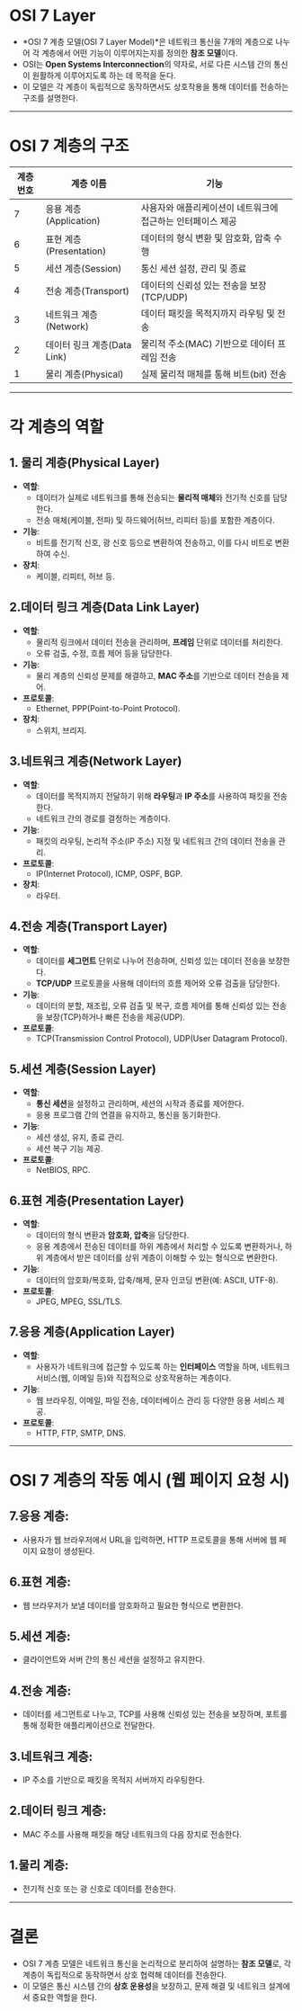 # OSI 7 Layer

- *OSI 7 계층 모델(OSI 7 Layer Model)*은 네트워크 통신을 7개의 계층으로 나누어 각 계층에서 어떤 기능이 이루어지는지를 정의한 **참조 모델**이다.
- OSI는 **Open Systems Interconnection**의 약자로, 서로 다른 시스템 간의 통신이 원활하게 이루어지도록 하는 데 목적을 둔다.
- 이 모델은 각 계층이 독립적으로 동작하면서도 상호작용을 통해 데이터를 전송하는 구조를 설명한다.

---

# OSI 7 계층의 구조

| **계층 번호** | **계층 이름** | **기능** |
| --- | --- | --- |
| 7 | 응용 계층(Application) | 사용자와 애플리케이션이 네트워크에 접근하는 인터페이스 제공 |
| 6 | 표현 계층(Presentation) | 데이터의 형식 변환 및 암호화, 압축 수행 |
| 5 | 세션 계층(Session) | 통신 세션 설정, 관리 및 종료 |
| 4 | 전송 계층(Transport) | 데이터의 신뢰성 있는 전송을 보장 (TCP/UDP) |
| 3 | 네트워크 계층(Network) | 데이터 패킷을 목적지까지 라우팅 및 전송 |
| 2 | 데이터 링크 계층(Data Link) | 물리적 주소(MAC) 기반으로 데이터 프레임 전송 |
| 1 | 물리 계층(Physical) | 실제 물리적 매체를 통해 비트(bit) 전송 |

---

# 각 계층의 역할

## **1. 물리 계층(Physical Layer)**

- **역할**:
    - 데이터가 실제로 네트워크를 통해 전송되는 **물리적 매체**와 전기적 신호를 담당한다.
    - 전송 매체(케이블, 전파) 및 하드웨어(허브, 리피터 등)를 포함한 계층이다.
- **기능**:
    - 비트를 전기적 신호, 광 신호 등으로 변환하여 전송하고, 이를 다시 비트로 변환하여 수신.
- **장치**:
    - 케이블, 리피터, 허브 등.

## 2.**데이터 링크 계층(Data Link Layer)**

- **역할**:
    - 물리적 링크에서 데이터 전송을 관리하며, **프레임** 단위로 데이터를 처리한다.
    - 오류 검출, 수정, 흐름 제어 등을 담당한다.
- **기능**:
    - 물리 계층의 신뢰성 문제를 해결하고, **MAC 주소**를 기반으로 데이터 전송을 제어.
- **프로토콜**:
    - Ethernet, PPP(Point-to-Point Protocol).
- **장치**:
    - 스위치, 브리지.

## 3.**네트워크 계층(Network Layer)**

- **역할**:
    - 데이터를 목적지까지 전달하기 위해 **라우팅**과 **IP 주소**를 사용하여 패킷을 전송한다.
    - 네트워크 간의 경로를 결정하는 계층이다.
- **기능**:
    - 패킷의 라우팅, 논리적 주소(IP 주소) 지정 및 네트워크 간의 데이터 전송을 관리.
- **프로토콜**:
    - IP(Internet Protocol), ICMP, OSPF, BGP.
- **장치**:
    - 라우터.

## 4.**전송 계층(Transport Layer)**

- **역할**:
    - 데이터를 **세그먼트** 단위로 나누어 전송하며, 신뢰성 있는 데이터 전송을 보장한다.
    - **TCP/UDP** 프로토콜을 사용해 데이터의 흐름 제어와 오류 검출을 담당한다.
- **기능**:
    - 데이터의 분할, 재조립, 오류 검출 및 복구, 흐름 제어를 통해 신뢰성 있는 전송을 보장(TCP)하거나 빠른 전송을 제공(UDP).
- **프로토콜**:
    - TCP(Transmission Control Protocol), UDP(User Datagram Protocol).

## 5.**세션 계층(Session Layer)**

- **역할**:
    - **통신 세션**을 설정하고 관리하며, 세션의 시작과 종료를 제어한다.
    - 응용 프로그램 간의 연결을 유지하고, 통신을 동기화한다.
- **기능**:
    - 세션 생성, 유지, 종료 관리.
    - 세션 복구 기능 제공.
- **프로토콜**:
    - NetBIOS, RPC.

## 6.**표현 계층(Presentation Layer)**

- **역할**:
    - 데이터의 형식 변환과 **암호화, 압축**을 담당한다.
    - 응용 계층에서 전송된 데이터를 하위 계층에서 처리할 수 있도록 변환하거나, 하위 계층에서 받은 데이터를 상위 계층이 이해할 수 있는 형식으로 변환한다.
- **기능**:
    - 데이터의 암호화/복호화, 압축/해제, 문자 인코딩 변환(예: ASCII, UTF-8).
- **프로토콜**:
    - JPEG, MPEG, SSL/TLS.

## 7.**응용 계층(Application Layer)**

- **역할**:
    - 사용자가 네트워크에 접근할 수 있도록 하는 **인터페이스** 역할을 하며, 네트워크 서비스(웹, 이메일 등)와 직접적으로 상호작용하는 계층이다.
- **기능**:
    - 웹 브라우징, 이메일, 파일 전송, 데이터베이스 관리 등 다양한 응용 서비스 제공.
- **프로토콜**:
    - HTTP, FTP, SMTP, DNS.

---

# OSI 7 계층의 작동 예시 (웹 페이지 요청 시)

## **7.응용 계층**:

- 사용자가 웹 브라우저에서 URL을 입력하면, HTTP 프로토콜을 통해 서버에 웹 페이지 요청이 생성된다.

## **6.표현 계층**:

- 웹 브라우저가 보낼 데이터를 암호화하고 필요한 형식으로 변환한다.

## **5.세션 계층**:

- 클라이언트와 서버 간의 통신 세션을 설정하고 유지한다.

## **4.전송 계층**:

- 데이터를 세그먼트로 나누고, TCP를 사용해 신뢰성 있는 전송을 보장하며, 포트를 통해 정확한 애플리케이션으로 전달한다.

## **3.네트워크 계층**:

- IP 주소를 기반으로 패킷을 목적지 서버까지 라우팅한다.

## **2.데이터 링크 계층**:

- MAC 주소를 사용해 패킷을 해당 네트워크의 다음 장치로 전송한다.

## **1.물리 계층**:

- 전기적 신호 또는 광 신호로 데이터를 전송한다.

---

# 결론

- OSI 7 계층 모델은 네트워크 통신을 논리적으로 분리하여 설명하는 **참조 모델**로, 각 계층이 독립적으로 동작하면서 상호 협력해 데이터를 전송한다.
- 이 모델은 통신 시스템 간의 **상호 운용성**을 보장하고, 문제 해결 및 네트워크 설계에서 중요한 역할을 한다.